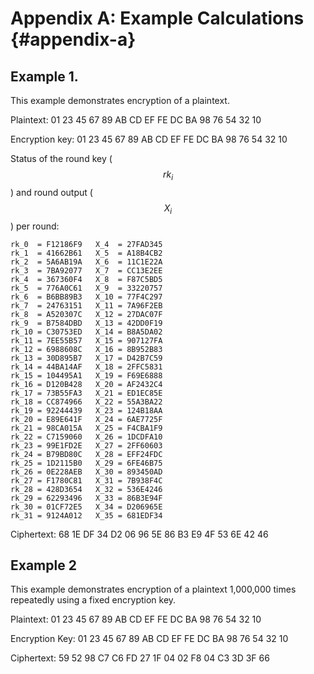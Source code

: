 # Appendix A: Example Calculations {#appendix-a}

<!-- 附录A 运算示例 -->

## Example 1.

<!-- 本部分为 SM4 分组密码算法对一组明文进行加密的运算示例。
输入明文: 01 23 45 67 89 AB CD EF FE DC BA 98 76 54 32 10
输入密钥: 01 23 45 67 89 AB CD EF FE DC BA 98 76 54 32 10
轮密钥与每轮输出状态: -->

This example demonstrates encryption of a plaintext.

Plaintext:
    01 23 45 67 89 AB CD EF FE DC BA 98 76 54 32 10

Encryption key:
    01 23 45 67 89 AB CD EF FE DC BA 98 76 54 32 10

Status of the round key ($$rk_i$$) and round output ($$X_i$$) per round:

    rk_0  = F12186F9   X_4  = 27FAD345
    rk_1  = 41662B61   X_5  = A18B4CB2
    rk_2  = 5A6AB19A   X_6  = 11C1E22A
    rk_3  = 7BA92077   X_7  = CC13E2EE
    rk_4  = 367360F4   X_8  = F87C5BD5
    rk_5  = 776A0C61   X_9  = 33220757
    rk_6  = B6BB89B3   X_10 = 77F4C297
    rk_7  = 24763151   X_11 = 7A96F2EB
    rk_8  = A520307C   X_12 = 27DAC07F
    rk_9  = B7584DBD   X_13 = 42DD0F19
    rk_10 = C30753ED   X_14 = B8A5DA02
    rk_11 = 7EE55B57   X_15 = 907127FA
    rk_12 = 6988608C   X_16 = 8B952B83
    rk_13 = 30D895B7   X_17 = D42B7C59
    rk_14 = 44BA14AF   X_18 = 2FFC5831
    rk_15 = 104495A1   X_19 = F69E6888
    rk_16 = D120B428   X_20 = AF2432C4
    rk_17 = 73B55FA3   X_21 = ED1EC85E
    rk_18 = CC874966   X_22 = 55A3BA22
    rk_19 = 92244439   X_23 = 124B18AA
    rk_20 = E89E641F   X_24 = 6AE7725F
    rk_21 = 98CA015A   X_25 = F4CBA1F9
    rk_22 = C7159060   X_26 = 1DCDFA10
    rk_23 = 99E1FD2E   X_27 = 2FF60603
    rk_24 = B79BD80C   X_28 = EFF24FDC
    rk_25 = 1D2115B0   X_29 = 6FE46B75
    rk_26 = 0E228AEB   X_30 = 893450AD
    rk_27 = F1780C81   X_31 = 7B938F4C
    rk_28 = 428D3654   X_32 = 536E4246
    rk_29 = 62293496   X_33 = 86B3E94F
    rk_30 = 01CF72E5   X_34 = D206965E
    rk_31 = 9124A012   X_35 = 681EDF34

<!-- 输出密文: 68 1E DF 34 D2 06 96 5E 86 B3 E9 4F 53 6E 42 46 -->

Ciphertext:
    68 1E DF 34 D2 06 96 5E 86 B3 E9 4F 53 6E 42 46


## Example 2

<!-- A.2 示例 2 -->

<!-- 本部分为 SM4 分组密码算法使用固定的加密密钥，对一组明文反复加密1,000,000次的运算示例。 -->

This example demonstrates encryption of a plaintext 1,000,000 times repeatedly using a fixed encryption key.

<!-- 输入明文: 01 23 45 67 89 AB CD EF FE DC BA 98 76 54 32 10 -->

Plaintext:
    01 23 45 67 89 AB CD EF FE DC BA 98 76 54 32 10

<!-- 输入密钥: 01 23 45 67 89 AB CD EF FE DC BA 98 76 54 32 10 -->

Encryption Key:
    01 23 45 67 89 AB CD EF FE DC BA 98 76 54 32 10

<!-- 输出密文: 59 52 98 C7 C6 FD 27 1F 04 02 F8 04 C3 3D 3F 66 -->

Ciphertext:
    59 52 98 C7 C6 FD 27 1F 04 02 F8 04 C3 3D 3F 66
